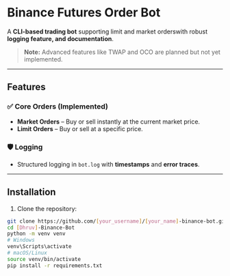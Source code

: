 # Binance Futures Order Bot

A **CLI-based trading bot** supporting limit and market orderswith robust **logging feature, and documentation**.  

> **Note:** Advanced features like TWAP and OCO are planned but not yet implemented.

---

## Features

### ✅ Core Orders (Implemented)
- **Market Orders** – Buy or sell instantly at the current market price.  
- **Limit Orders** – Buy or sell at a specific price.  


### 🛡 Logging
- Structured logging in `bot.log` with **timestamps** and **error traces**.  

---

## Installation

1. Clone the repository:

```bash
git clone https://github.com/[your_username]/[your_name]-binance-bot.git
cd [Dhruv]-Binance-Bot
python -m venv venv
# Windows
venv\Scripts\activate
# macOS/Linux
source venv/bin/activate
pip install -r requirements.txt

